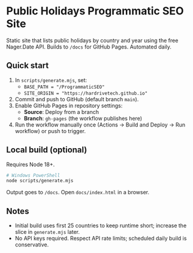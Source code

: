 # Public Holidays Programmatic SEO Site

Static site that lists public holidays by country and year using the free Nager.Date API. Builds to `/docs` for GitHub Pages. Automated daily.

## Quick start

1. In `scripts/generate.mjs`, set:
   - `BASE_PATH = "/ProgrammaticSEO"`
   - `SITE_ORIGIN = "https://hardrivetech.github.io"`
2. Commit and push to GitHub (default branch `main`).
3. Enable GitHub Pages in repository settings:
   - **Source**: Deploy from a branch
   - **Branch**: `gh-pages` (the workflow publishes here)
4. Run the workflow manually once (Actions → Build and Deploy → Run workflow) or push to trigger.

## Local build (optional)

Requires Node 18+.

```bash
# Windows PowerShell
node scripts/generate.mjs
```

Output goes to `/docs`. Open `docs/index.html` in a browser.

## Notes

- Initial build uses first 25 countries to keep runtime short; increase the slice in `generate.mjs` later.
- No API keys required. Respect API rate limits; scheduled daily build is conservative.
